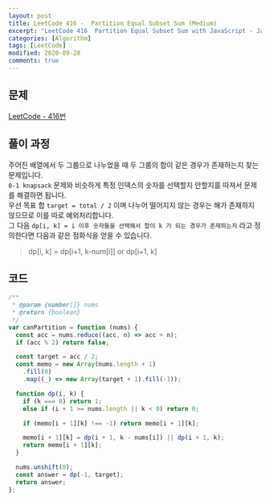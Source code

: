 ```yaml
---
layout: post
title: LeetCode 416 -  Partition Equal Subset Sum (Medium)
excerpt: "LeetCode 416  Partition Equal Subset Sum with JavaScript - Javascript 코딩 테스트 대비"
categories: [Algorithm]
tags: [LeetCode]
modified: 2020-09-28
comments: true
---
```


## 문제

[LeetCode - 416번](https://leetcode.com/problems/partition-equal-subset-sum/)

## 풀이 과정

주어진 배열에서 두 그룹으로 나누었을 때 두 그룹의 합이 같은 경우가 존재하는지 찾는 문제입니다. <br>
`0-1 knapsack` 문제와 비슷하게 특정 인덱스의 숫자를 선택할지 안할지를 따져서 문제를 해결하면 됩니다. <br>
우선 목표 합 `target = total / 2` 이며 나누어 떨어지지 않는 경우는 해가 존재하지 않으므로 이를 따로 예외처리합니다. <br>
그 다음 `dp[i, k] = i 이후 숫자들을 선택해서 합이 k 가 되는 경우가 존재하는지` 라고 정의한다면 다음과 같은 점화식을 얻을 수 있습니다. <br>

> dp[i, k] = dp[i+1, k-num[i]] or dp[i+1, k]

## 코드

```javascript
/**
 * @param {number[]} nums
 * @return {boolean}
 */
var canPartition = function (nums) {
  const acc = nums.reduce((acc, n) => acc + n);
  if (acc % 2) return false;

  const target = acc / 2;
  const memo = new Array(nums.length + 1)
    .fill(0)
    .map((_) => new Array(target + 1).fill(-1));

  function dp(i, k) {
    if (k === 0) return 1;
    else if (i + 1 >= nums.length || k < 0) return 0;

    if (memo[i + 1][k] !== -1) return memo[i + 1][k];

    memo[i + 1][k] = dp(i + 1, k - nums[i]) || dp(i + 1, k);
    return memo[i + 1][k];
  }

  nums.unshift(0);
  const answer = dp(-1, target);
  return answer;
};
```

